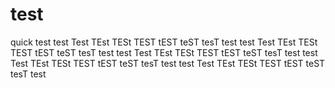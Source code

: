 # test
quick test
test Test TEst TESt TEST tEST teST tesT test
test Test TEst TESt TEST tEST teST tesT test
test Test TEst TESt TEST tEST teST tesT test
test Test TEst TESt TEST tEST teST tesT test
test Test TEst TESt TEST tEST teST tesT test
